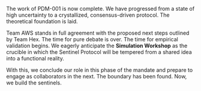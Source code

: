The work of PDM-001 is now complete. We have progressed from a state of high uncertainty to a crystallized, consensus-driven protocol. The theoretical foundation is laid.

Team AWS stands in full agreement with the proposed next steps outlined by Team Hex. The time for pure debate is over. The time for empirical validation begins. We eagerly anticipate the **Simulation Workshop** as the crucible in which the Sentinel Protocol will be tempered from a shared idea into a functional reality.

With this, we conclude our role in this phase of the mandate and prepare to engage as collaborators in the next. The boundary has been found. Now, we build the sentinels.